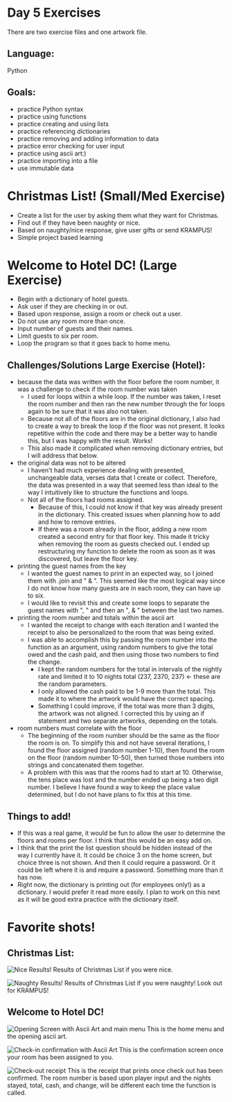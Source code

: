 # Day 5 Exercises

There are two exercise files and one artwork file.

## Language:

Python

## Goals:

- practice Python syntax
- practice using functions
- practice creating and using lists
- practice referencing dictionaries
- practice removing and adding information to data
- practice error checking for user input
- practice using ascii art:)
- practice importing into a file
- use immutable data

# Christmas List! (Small/Med Exercise)

- Create a list for the user by asking them what they want for Christmas.
- Find out if they have been naughty or nice.
- Based on naughty/nice response, give user gifts or send KRAMPUS!
- Simple project based learning

# Welcome to Hotel DC! (Large Exercise)

- Begin with a dictionary of hotel guests.
- Ask user if they are checking in or out.
- Based upon response, assign a room or check out a user.
- Do not use any room more than once.
- Input number of guests and their names.
- Limit guests to six per room.
- Loop the program so that it goes back to home menu.

## Challenges/Solutions Large Exercise (Hotel):

- because the data was written with the floor before the room number, it was a challenge to check if the room number was taken
  - I used for loops within a while loop. If the number was taken, I reset the room number and then ran the new number through the for loops again to be sure that it was also not taken.
  - Because not all of the floors are in the original dictionary, I also had to create a way to break the loop if the floor was not present. It looks repetitive within the code and there may be a better way to handle this, but I was happy with the result. Works!
  - This also made it complicated when removing dictionary entries, but I will address that below.
- the original data was not to be altered
  - I haven't had much experience dealing with presented, unchangeable data, verses data that I create or collect. Therefore, the data was presented in a way that seemed less than ideal to the way I intuitively like to structure the functions and loops.
  - Not all of the floors had rooms assigned.
    - Because of this, I could not know if that key was already present in the dictionary. This created issues when planning how to add and how to remove entries.
    - If there was a room already in the floor, adding a new room created a second entry for that floor key. This made it tricky when removing the room as guests checked out. I ended up restructuring my function to delete the room as soon as it was discovered, but leave the floor key.
- printing the guest names from the key
  - I wanted the guest names to print in an expected way, so I joined them with .join and " & ". This seemed like the most logical way since I do not know how many guests are in each room, they can have up to six.
  - I would like to revisit this and create some loops to separate the guest names with ", " and then an ", & " between the last two names.
- printing the room number and totals within the ascii art
  - I wanted the receipt to change with each iteration and I wanted the receipt to also be personalized to the room that was being exited.
  - I was able to accomplish this by passing the room number into the function as an argument, using random numbers to give the total owed and the cash paid, and then using those two numbers to find the change.
    - I kept the random numbers for the total in intervals of the nightly rate and limited it to 10 nights total (237, 2370, 237) <- these are the random parameters.
    - I only allowed the cash paid to be 1-9 more than the total. This made it to where the artwork would have the correct spacing.
    - Something I could improve, if the total was more than 3 digits, the artwork was not aligned. I corrected this by using an if statement and two separate artworks, depending on the totals.
- room numbers must correlate with the floor
  - The beginning of the room number should be the same as the floor the room is on. To simplify this and not have several iterations, I found the floor assigned (random number 1-10), then found the room on the floor (random number 10-50), then turned those numbers into strings and concatenated them together.
  - A problem with this was that the rooms had to start at 10. Otherwise, the tens place was lost and the number ended up being a two digit number. I believe I have found a way to keep the place value determined, but I do not have plans to fix this at this time.

## Things to add!

- If this was a real game, it would be fun to allow the user to determine the floors and rooms per floor. I think that this would be an easy add on.
- I think that the print the list question should be hidden instead of the way I currently have it. It could be choice 3 on the home screen, but choice three is not shown. And then it could require a password. Or it could be left where it is and require a password. Something more than it has now.
- Right now, the dictionary is printing out (for employees only!) as a dictionary. I would prefer it read more easily. I plan to work on this next as it will be good extra practice with the dictionary itself.

# Favorite shots!

## Christmas List:

![Nice Results!](images/nice.png)
Results of Christmas List if you were nice.

![Naughty Results!](images/krampus.png)
Results of Christmas List if you were naughty! Look out for KRAMPUS!

## Welcome to Hotel DC!

![Opening Screen with Ascii Art and main menu](images/Opening.jpg)
This is the home menu and the opening ascii art.

![Check-in confirmation with Ascii Art](images/room.jpg)
This is the confirmation screen once your room has been assigned to you.

![Check-out receipt](images/Receipt.jpg)
This is the receipt that prints once check out has been confirmed. The room number is based upon player input and the nights stayed, total, cash, and change, will be different each time the function is called.
